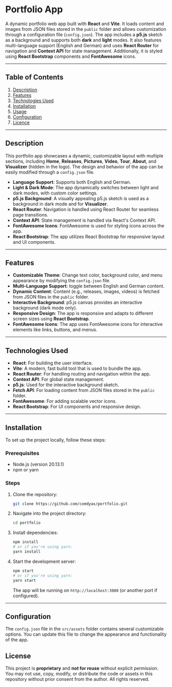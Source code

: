 # Portfolio App

A dynamic portfolio web app built with **React** and **Vite**. It loads content and images from JSON files stored in the `public` folder and allows customization through a configuration file (`config.json`). The app includes a **p5.js** sketch as a background and supports both **dark** and **light** modes. It also features multi-language support (English and German) and uses **React Router** for navigation and **Context API** for state management. Additionally, it is styled using **React Bootstrap** components and **FontAwesome** icons.

---

## Table of Contents

1. [Description](#description)
2. [Features](#features)
3. [Technologies Used](#technologies-used)
4. [Installation](#installation)
5. [Usage](#usage)
6. [Configuration](#configuration)
7. [Licence](#license)

---

## Description

This portfolio app showcases a dynamic, customizable layout with multiple sections, including **Home**, **Releases**, **Pictures**, **Video**, **Tour**, **About**, and **Visualizer** (hidden in the logo). The design and behavior of the app can be easily modified through a `config.json` file.

- **Language Support**: Supports both English and German.
- **Light & Dark Mode**: The app dynamically switches between light and dark modes, with custom color settings.
- **p5.js Background**: A visually appealing p5.js sketch is used as a background in dark mode and for **Visualizer**.
- **React Router**: Navigation is handled using React Router for seamless page transitions.
- **Context API**: State management is handled via React's Context API.
- **FontAwesome Icons**: FontAwesome is used for styling icons across the app.
- **React Bootstrap**: The app utilizes React Bootstrap for responsive layout and UI components.

---

## Features

- **Customizable Theme**: Change text color, background color, and menu appearance by modifying the `config.json` file.
- **Multi-Language Support**: toggle between English and German content.
- **Dynamic Content**: Content (e.g., releases, images, videos) is fetched from JSON files in the `public` folder.
- **Interactive Background**: p5.js canvas provides an interactive background (dark mode only).
- **Responsive Design**: The app is responsive and adapts to different screen sizes using **React Bootstrap**.
- **FontAwesome Icons**: The app uses FontAwesome icons for interactive elements like links, buttons, and menus.

---

## Technologies Used

- **React**: For building the user interface.
- **Vite**: A modern, fast build tool that is used to bundle the app.
- **React Router**: For handling routing and navigation within the app.
- **Context API**: For global state management.
- **p5.js**: Used for the interactive background sketch.
- **Fetch API**: For loading content from JSON files stored in the `public` folder.
- **FontAwesome**: For adding scalable vector icons.
- **React Bootstrap**: For UI components and responsive design.

---

## Installation

To set up the project locally, follow these steps:

### Prerequisites

- Node.js (version 20.13.1)
- npm or yarn

### Steps

1. Clone the repository:

   ```bash
   git clone https://github.com/comdyax/portfolio.git
   ```

2. Navigate into the project directory:

   ```bash
   cd portfolio
   ```

3. Install dependencies:

   ```bash
   npm install
   # or if you're using yarn:
   yarn install
   ```

4. Start the development server:

   ```bash
   npm start
   # or if you're using yarn:
   yarn start
   ```

   The app will be running on `http://localhost:3000` (or another port if configured).

---

## Configuration

The `config.json` file in the `src/assets` folder contains several customizable options. You can update this file to change the appearance and functionality of the app.

## License

This project is **proprietary** and **not for reuse** without explicit permission. You may not use, copy, modify, or distribute the code or assets in this repository without prior consent from the author.
All rights reserved.
